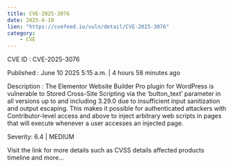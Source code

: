 ```yaml
---
title: CVE-2025-3076
date: 2025-6-10
lien: "https://cvefeed.io/vuln/detail/CVE-2025-3076"
category:
    - CVE
---
```


CVE ID : CVE-2025-3076

Published :  June 10
2025
5:15 a.m. | 4 hours
58 minutes ago

Description : The Elementor Website Builder Pro plugin for WordPress is vulnerable to Stored Cross-Site Scripting via the ‘button_text’ parameter in all versions up to
and including
3.29.0 due to insufficient input sanitization and output escaping. This makes it possible for authenticated attackers
with Contributor-level access and above
to inject arbitrary web scripts in pages that will execute whenever a user accesses an injected page.

Severity: 6.4 | MEDIUM

Visit the link for more details
such as CVSS details
affected products
timeline
and more...
